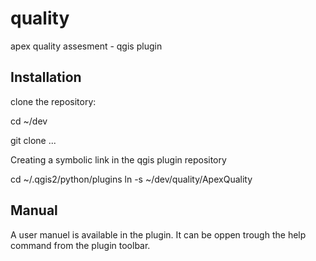 # quality
apex quality assesment - qgis plugin

## Installation
clone the repository:

 cd ~/dev

 git clone ...

Creating a symbolic link in the qgis plugin repository

 cd ~/.qgis2/python/plugins
 ln -s ~/dev/quality/ApexQuality

## Manual
A user manuel is available in the plugin. It can be oppen trough the help command from the plugin toolbar.
